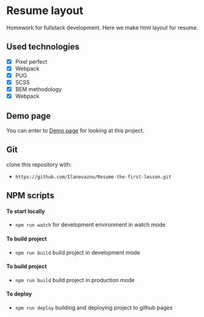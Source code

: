 # Resume layout
Homework for fullstack development. Here we make html layout for resume. 
## Used technologies
- [x] Pixel perfect
- [x] Webpack
- [x] PUG
- [x] SCSS
- [x] BEM methodology
- [x] Webpack

## Demo page
You can enter to [Demo page](https://ilanevazno.github.io/Resume-the-first-lesson/ "Demo page") for looking at this project.

## Git
clone this repository with:
- ```https://github.com/Ilanevazno/Resume-the-first-lesson.git```

## NPM scripts

#### To start locally 
- ```npm run watch``` for development environment in watch mode

#### To build project 
- ```npm run build``` build project in development mode

#### To build project 
- ```npm run build``` build project in production mode

#### To deploy
- ```npm run deploy``` building and deploying project to github pages

